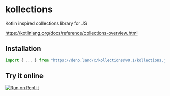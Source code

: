 # kollections
Kotlin inspired collections library for JS

https://kotlinlang.org/docs/reference/collections-overview.html

## Installation

```js
import { ... } from "https://deno.land/x/kollections@v0.1/kollections.js"
```

## Try it online

[![Run on Repl.it](https://repl.it/badge/github/pavi2410/kollections)](https://repl.it/github/pavi2410/kollections)
